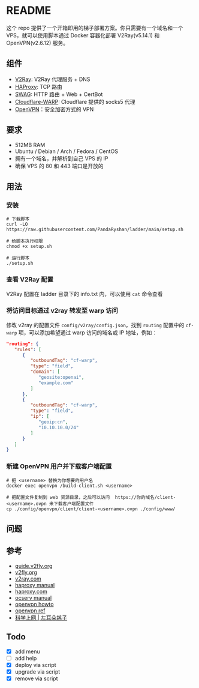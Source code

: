 # README

这个 repo 提供了一个开箱即用的梯子部署方案。你只需要有一个域名和一个 VPS，就可以使用脚本通过 Docker 容器化部署 V2Ray(v5.14.1) 和 OpenVPN(v2.6.12) 服务。

## 组件

* [V2Ray](https://github.com/v2fly/v2ray-core): V2Ray 代理服务 + DNS
* [HAProxy](https://github.com/haproxy/haproxy): TCP 路由
* [SWAG](https://github.com/linuxserver/docker-swag): HTTP 路由 + Web + CertBot
* [Cloudflare-WARP](https://developers.cloudflare.com/warp-client/get-started/linux/): Cloudflare 提供的 socks5 代理
* [OpenVPN](https://community.openvpn.net/openvpn/wiki/Downloads)：安全加密方式的 VPN

## 要求

* 512MB RAM
* Ubuntu / Debian / Arch / Fedora / CentOS
* 拥有一个域名，并解析到自己 VPS 的 IP
* 确保 VPS 的 80 和 443 端口是开放的

## 用法

### 安装

```shell
# 下载脚本
curl -LO https://raw.githubusercontent.com/PandaRyshan/ladder/main/setup.sh

# 给脚本执行权限
chmod +x setup.sh

# 运行脚本
./setup.sh
```

### 查看 V2Ray 配置

V2Ray 配置在 ladder 目录下的 info.txt 内，可以使用 `cat` 命令查看

### 将访问目标通过 v2ray 转发至 warp 访问

修改 v2ray 的配置文件 `config/v2ray/config.json`，找到 `routing` 配置中的 `cf-warp` 项，可以添加希望通过 warp 访问的域名或 IP 地址，例如：

```json
"routing": {
   "rules": [
      {
         "outboundTag": "cf-warp",
         "type": "field",
         "domain": [
            "geosite:openai",
            "example.com"
         ]
      },
      {
         "outboundTag": "cf-warp",
         "type": "field",
         "ip": [
            "geoip:cn",
            "10.10.10.0/24"
         ]
      }
   ]
}
```

### 新建 OpenVPN 用户并下载客户端配置

```shell
# 把 <username> 替换为你想要的用户名
docker exec openvpn /build-client.sh <username>

# 把配置文件复制到 web 资源目录，之后可以访问  https://你的域名/client-<username>.ovpn 来下载客户端配置文件
cp ./config/openvpn/client/client-<username>.ovpn ./config/www/
```

## 问题

## 参考

* [guide.v2fly.org](https://guide.v2fly.org/advanced/quic.html)
* [v2fly.org](https://www.v2fly.org/v5/config/inbound.html)
* [v2ray.com](https://www.v2ray.com/chapter_02/policy.html)
* [haproxy manual](https://docs.haproxy.org/dev/configuration.html)
* [haproxy.com](https://www.haproxy.com/documentation/hapee/latest/load-balancing/protocols/http-2/)
* [ocserv manual](https://ocserv.gitlab.io/www/manual.html)
* [openvpn howto](https://openvpn.net/community-resources/how-to/)
* [openvpn ref](https://openvpn.net/community-resources/reference-manual-for-openvpn-2-4/)
* [科学上网 | 左耳朵耗子](https://haoel.github.io/#94-cloudflare-warp-%E5%8E%9F%E7%94%9F-ip)

## Todo

* [x] add menu
* [ ] add help
* [x] deploy via script
* [x] upgrade via script
* [x] remove via script
